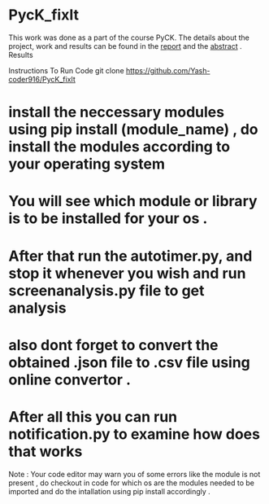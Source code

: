 # PycK_fixIt
This work was done as a part of the course PyCK.
The details about the project, work and results can be found in the [report](https://github.com/Yash-coder916/PycK_fixIt/blob/main/PycK_FixIt_Report.pdf) and the [abstract](https://github.com/Yash-coder916/PycK_fixIt/blob/main/PyCK_FixIt_Abstract.pdf) .
Results 







Instructions To Run Code
git clone https://github.com/Yash-coder916/PycK_fixIt 
# install the neccessary modules using pip install (module_name) , do install the modules according to your operating system 
# You will see which module or library is to be installed for your os .
# After that run the autotimer.py, and stop it whenever you wish and run screenanalysis.py file to get analysis 
# also dont forget to convert the obtained .json file to .csv file using online convertor .
# After all this you can run notification.py to examine how does that works

Note : Your code editor may warn you of some errors like the module is not present , do checkout in code for which os are the modules needed to be imported and do the intallation 
using pip install accordingly .
